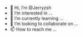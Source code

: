 - 👋 Hi, I’m @Jerryzsh
- 👀 I’m interested in ...
- 🌱 I’m currently learning ...
- 💞️ I’m looking to collaborate on ...
- 📫 How to reach me ...

<!---
Jerryzsh/Jerryzsh is a ✨ special ✨ repository because its `README.md` (this file) appears on your GitHub profile.
You can click the Preview link to take a look at your changes.
--->
